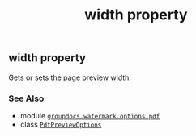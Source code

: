 ﻿---
title: width property
second_title: GroupDocs.Watermark for Python via .NET API References
description: 
type: docs
url: /python-net/groupdocs.watermark.options.pdf/pdfpreviewoptions/width/
is_root: false
weight: 80
---

## width property


Gets or sets the page preview width.

### See Also
* module [`groupdocs.watermark.options.pdf`](../../)
* class [`PdfPreviewOptions`](/watermark/python-net/groupdocs.watermark.options.pdf/pdfpreviewoptions)
